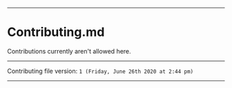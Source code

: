 
***

# Contributing.md

Contributions currently aren't allowed here.

***

Contributing file version: `1 (Friday, June 26th 2020 at 2:44 pm)`

***
